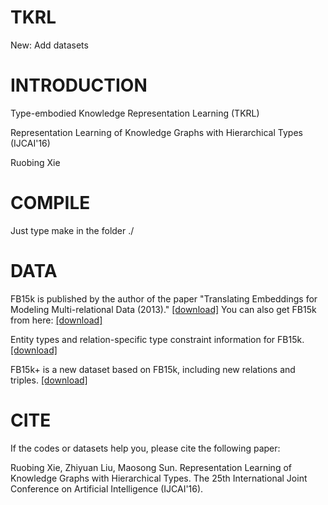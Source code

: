 # TKRL

New: Add datasets

# INTRODUCTION

Type-embodied Knowledge Representation Learning (TKRL)

Representation Learning of Knowledge Graphs with Hierarchical Types (IJCAI'16)

Ruobing Xie


# COMPILE

Just type make in the folder ./


# DATA

FB15k is published by the author of the paper "Translating Embeddings for Modeling Multi-relational Data (2013)." 
<a href="https://everest.hds.utc.fr/doku.php?id=en:transe">[download]</a>
You can also get FB15k from here: <a href="http://pan.baidu.com/s/1eSvyY46">[download]</a>

Entity types and relation-specific type constraint information for FB15k. <a href="http://pan.baidu.com/s/1c1ChN7i">[download]</a> 

FB15k+ is a new dataset based on FB15k, including new relations and triples. <a href="http://pan.baidu.com/s/1mitkRRq">[download]</a>


# CITE

If the codes or datasets help you, please cite the following paper:

Ruobing Xie, Zhiyuan Liu, Maosong Sun. Representation Learning of Knowledge Graphs with Hierarchical Types. The 25th International Joint Conference on Artificial Intelligence (IJCAI'16).
